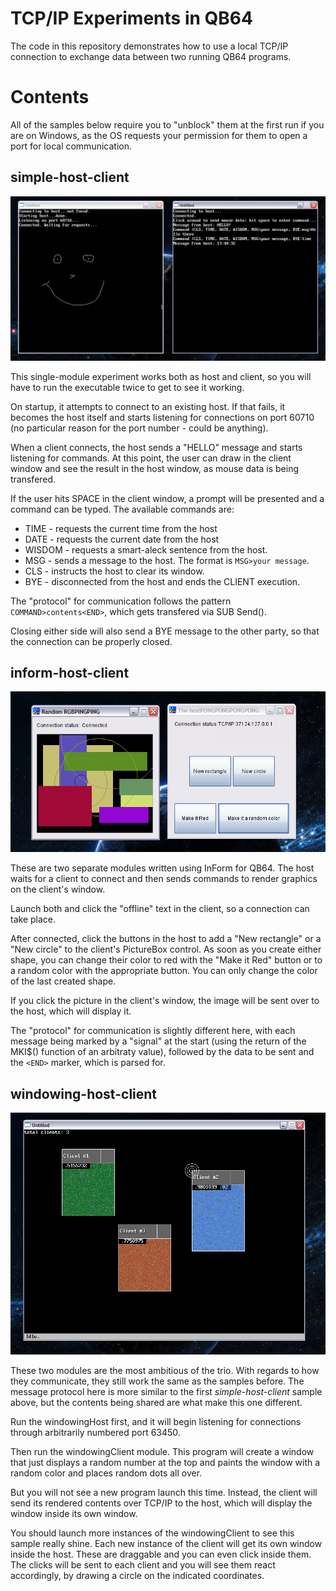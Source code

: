 # TCP/IP Experiments in QB64

The code in this repository demonstrates how to use a local TCP/IP connection to exchange data between two running QB64 programs.

# Contents

All of the samples below require you to "unblock" them at the first run if you are on Windows, as the OS requests your permission for them to open a port for local communication.

## simple-host-client

![](screenshots/drawing.png?raw=true)

This single-module experiment works both as host and client, so you will have to run the executable twice to get to see it working.

On startup, it attempts to connect to an existing host. If that fails, it becomes the host itself and starts listening for connections on port 60710 (no particular reason for the port number - could be anything).

When a client connects, the host sends a "HELLO" message and starts listening for commands. At this point, the user can draw in the client window and see the result in the host window, as mouse data is being transfered.

If the user hits SPACE in the client window, a prompt will be presented and a command can be typed. The available commands are:

* TIME - requests the current time from the host
* DATE - requests the current date from the host
* WISDOM - requests a smart-aleck sentence from the host.
* MSG - sends a message to the host. The format is `MSG>your message`.
* CLS - instructs the host to clear its window.
* BYE - disconnected from the host and ends the CLIENT execution.

The "protocol"  for communication follows the pattern `COMMAND>contents<END>`, which gets transfered via SUB Send().

Closing either side will also send a BYE message to the other party, so that the connection can be properly closed.

## inform-host-client

![](screenshots/inform.png?raw=true)

These are two separate modules written using InForm for QB64. The host waits for a client to connect and then sends commands to render graphics on the client's window.

Launch both and click the "offline" text in the client, so a connection can take place.

After connected, click the buttons in the host to add a "New rectangle" or a "New circle" to the client's PictureBox control. As soon as you create either shape, you can change their color to red with the "Make it Red" button or to a random color with the appropriate button. You can only change the color of the last created shape.

If you click the picture in the client's window, the image will be sent over to the host, which will display it.

The "protocol"  for communication is slightly different here, with each message being marked by a "signal" at the start (using the return of the MKI$() function of an arbitraty value), followed by the data to be sent and the `<END>` marker, which is parsed for.

## windowing-host-client

![](screenshots/windowing.png?raw=true)

These two modules are the most ambitious of the trio. With regards to how they communicate, they still work the same as the samples before. The message protocol here is more similar to the first _simple-host-client_ sample above, but the contents being shared are what make this one different.

Run the windowingHost first, and it will begin listening for connections through arbitrarily numbered port 63450.

Then run the windowingClient module. This program will create a window that just displays a random number at the top and paints the window with a random color and places random dots all over.

But you will not see a new program launch this time. Instead, the client will send its rendered contents over TCP/IP to the host, which will display the window inside its own window.

You should launch more instances of the windowingClient to see this sample really shine. Each new instance of the client will get its own window inside the host. These are draggable and you can even click inside them. The clicks will be sent to each client and you will see them react accordingly, by drawing a circle on the indicated coordinates.
